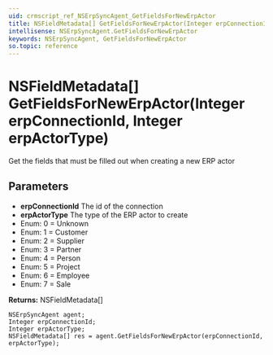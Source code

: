 ```yaml
---
uid: crmscript_ref_NSErpSyncAgent_GetFieldsForNewErpActor
title: NSFieldMetadata[] GetFieldsForNewErpActor(Integer erpConnectionId, Integer erpActorType)
intellisense: NSErpSyncAgent.GetFieldsForNewErpActor
keywords: NSErpSyncAgent, GetFieldsForNewErpActor
so.topic: reference
---
```


# NSFieldMetadata[] GetFieldsForNewErpActor(Integer erpConnectionId, Integer erpActorType)

Get the fields that must be filled out when creating a new ERP actor

## Parameters

* **erpConnectionId** The id of the connection
* **erpActorType** The type of the ERP actor to create
* Enum: 0 = Unknown 
* Enum: 1 = Customer 
* Enum: 2 = Supplier 
* Enum: 3 = Partner 
* Enum: 4 = Person 
* Enum: 5 = Project 
* Enum: 6 = Employee 
* Enum: 7 = Sale 

**Returns:** NSFieldMetadata[]

```crmscript
NSErpSyncAgent agent;
Integer erpConnectionId;
Integer erpActorType;
NSFieldMetadata[] res = agent.GetFieldsForNewErpActor(erpConnectionId, erpActorType);
```

